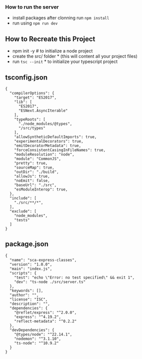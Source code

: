 ### How to run the server 
- install packages after clonning run `npm install`
- run using `npm run dev`


## How to Recreate this Project
- npm init -y     # to initialize a node project
- create the src/ folder     * (this will content all your project files)
- run `tsc --init`      * to initialize your typescript project

## tsconfig.json

```
{
  "compilerOptions": {
    "target": "ES2017",
    "lib": [
      "ES2017",
      "ESNext.AsyncIterable"
    ],
    "typeRoots": [
      "./node_modules/@types",
      "/src/types"
    ],
    "allowSyntheticDefaultImports": true,
    "experimentalDecorators": true,
    "emitDecoratorMetadata": true,
    "forceConsistentCasingInFileNames": true,
    "moduleResolution": "node",
    "module": "CommonJS",
    "pretty": true,
    "sourceMap": true,
    "outDir": "./build",
    "allowJs": true,
    "noEmit": false,
    "baseUrl": "./src",
    "esModuleInterop": true,
  },
  "include": [
    "./src/**/*",
  ],
  "exclude": [
    "node_modules",
    "tests"
  ]
}
```


## package.json 

```
{
  "name": "sca-express-classes",
  "version": "1.0.0",
  "main": "index.js",
  "scripts": {
    "test": "echo \"Error: no test specified\" && exit 1",
    "dev": "ts-node ./src/server.ts"
  },
  "keywords": [],
  "author": "",
  "license": "ISC",
  "description": "",
  "dependencies": {
    "@reflet/express": "^2.0.0",
    "express": "^4.19.2",
    "reflect-metadata": "^0.2.2"
  },
  "devDependencies": {
    "@types/node": "^22.14.1",
    "nodemon": "^3.1.10",
    "ts-node": "^10.9.2"
  }
}
```